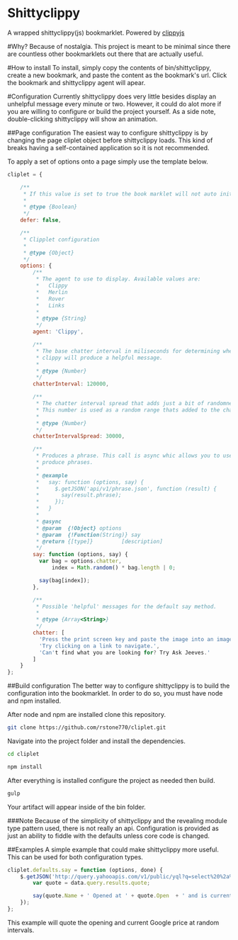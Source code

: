 Shittyclippy
=======

A wrapped shittyclippy(js) bookmarklet. Powered by [clippyjs](https://github.com/smore-inc/clippy.js)

#Why?
Because of nostalgia. This project is meant to be minimal since there are countless other bookmarklets out there that are actually useful.

#How to install
To install, simply copy the contents of bin/shittyclippy, create a new bookmark, and paste the content as the bookmark's url. Click the bookmark and shittyclippy agent will apear.

#Configuration
Currently shittyclippy does very little besides display an unhelpful message every minute or two. However, it could do alot more if you are willing to configure or build the project yourself. As a side note, double-clicking shittyclippy will show an animation.

##Page configuration
The easiest way to configure shittyclippy is by changing the page cliplet object before shittyclippy loads. This kind of breaks having a self-contained application so it is not recommended.

To apply a set of options onto a page simply use the template below.
```javascript
cliplet = {

	/**
	 * If this value is set to true the book marklet will not auto initialize when clicked.
	 *
	 * @type {Boolean}
	 */
	defer: false,

	/**
	 * Clipplet configuration
	 *
	 * @type {Object}
	 */
	options: {
		/**
		 * The agent to use to display. Available values are:
		 *   Clippy
		 *   Merlin
		 *   Rover
		 *   Links
		 * 
		 * @type {String}
		 */
		agent: 'Clippy',

		/**
		 * The base chatter interval in miliseconds for determining when 
		 * clippy will produce a helpful message.
		 * 
		 * @type {Number}
		 */
		chatterInterval: 120000,

		/**
		 * The chatter interval spread that adds just a bit of randomness to clippys alerts.
		 * This number is used as a random range thats added to the chatter interval.
		 * 
		 * @type {Number}
		 */
		chatterIntervalSpread: 30000,

		/**
		 * Produces a phrase. This call is async whic allows you to use 3rd party apis to 
		 * produce phrases.
		 *
		 * @example
		 *   say: function (options, say) {
		 *     $.getJSON('api/v1/phrase.json', function (result) {
		 *       say(result.phrase);
		 *     });
		 *   }
		 *
		 * @async
		 * @param  {!Object} options
		 * @param  {!Function(String)} say
		 * @return {[type]}         [description]
		 */
		say: function (options, say) {
		  var bag = options.chatter,
			  index = Math.random() * bag.length | 0;

		  say(bag[index]);
		},

		/**
		 * Possible 'helpful' messages for the default say method.
		 * 
		 * @type {Array<String>}
		 */
		chatter: [
		  'Press the print screen key and paste the image into an image editor to save your work.',
		  'Try clicking on a link to navigate.',
		  'Can't find what you are looking for? Try Ask Jeeves.'
		]
	}
};
```

##Build configuration
The better way to configure shittyclippy is to build the configuration into the bookmarklet. In order to do so, you must have node and npm installed.

After node and npm are installed clone this repository.

```bash
git clone https://github.com/rstone770/cliplet.git
```

Navigate into the project folder and install the dependencies.

```bash
cd cliplet

npm install
```

After everything is installed configure the project as needed then build.
```bash
gulp
```

Your artifact will appear inside of the bin folder.

###Note
Because of the simplicity of shittyclippy and the revealing module type pattern used, there is not really an api. Configuration is provided as just an ability to fiddle with the defaults unless core code is changed.

##Examples
A simple example that could make shittyclippy more useful. This can be used for both configuration types.
```javascript
cliplet.defaults.say = function (options, done) {
	$.getJSON('http://query.yahooapis.com/v1/public/yql?q=select%20%2a%20from%20yahoo.finance.quotes%20where%20symbol%20in%20%28%22GOOG%22%29&env=store://datatables.org/alltableswithkeys&format=json', function (data) {
		var quote = data.query.results.quote;

		say(quote.Name + ' Opened at ' + quote.Open  + ' and is currently at ' + quote.Ask); 
	});
};
```

This example will quote the opening and current Google price at random intervals.
